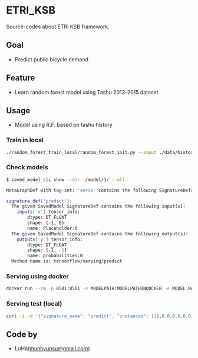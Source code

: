 # ETRI_KSB
Source-codes about ETRI KSB framework.

## Goal
- Predict public bicycle demand

## Feature
- Learn random forest model using Tashu 2013-2015 dataset

## Usage
- Model using R.F. based on tashu history

### Train in local
```bash
./random_forest_train_local/random_forest_init.py --input ./data/history --model ./model/ --checkpoint ./checkpoint/local
```

### Check models
```bash
$ saved_model_cli show --dir ./model/1/ --all

MetaGraphDef with tag-set: 'serve' contains the following SignatureDefs:

signature_def['predict']:
  The given SavedModel SignatureDef contains the following input(s):
    inputs['x'] tensor_info:
        dtype: DT_FLOAT
        shape: (-1, 8)
        name: Placeholder:0
  The given SavedModel SignatureDef contains the following output(s):
    outputs['y'] tensor_info:
        dtype: DT_FLOAT
        shape: (-1, -1)
        name: probabilities:0
  Method name is: tensorflow/serving/predict
```

### Serving using docker
```bash
docker run --rm -p 8501:8501 -v MODELPATH:MODELPATHINDOCKER -e MODEL_NAME=tashu tensorflow/serving
```

### Serving test (local)
```bash
curl -i -d '{"signature_name": "predict", "instances": [[1,0.0,0.0,0.0,0.0,0.0,0.0,0.0]]}' http://IPADDRESS:PORT/v1/models/default:predict
```

## Code by
- LuHa(munhyunsu@gmail.com)
